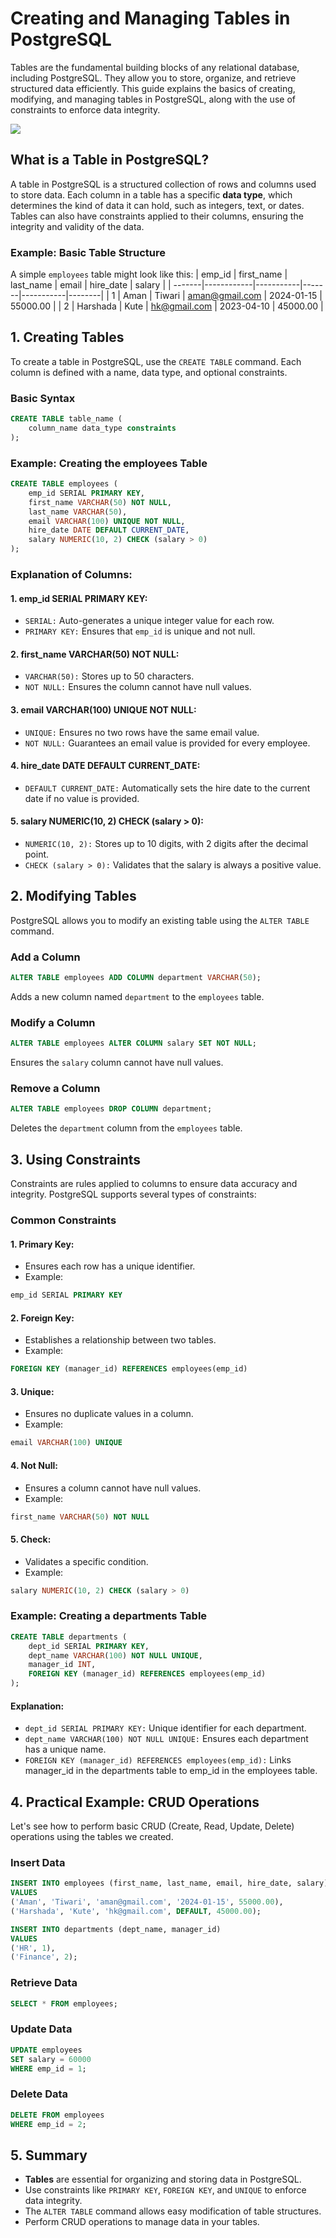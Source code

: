 # Creating and Managing Tables in PostgreSQL
Tables are the fundamental building blocks of any relational database, including PostgreSQL. They allow you to store, organize, and retrieve structured data efficiently. This guide explains the basics of creating, modifying, and managing tables in PostgreSQL, along with the use of constraints to enforce data integrity.

[![](https://markdown-videos-api.jorgenkh.no/youtube/vDAO_qISxT4)](https://youtu.be/vDAO_qISxT4)

## What is a Table in PostgreSQL?
A table in PostgreSQL is a structured collection of rows and columns used to store data. Each column in a table has a specific **data type**, which determines the kind of data it can hold, such as integers, text, or dates. Tables can also have constraints applied to their columns, ensuring the integrity and validity of the data.

### Example: Basic Table Structure
A simple `employees` table might look like this:
| emp_id | first_name | last_name | email | hire_date | salary |
| -------|------------|-----------|-------|-----------|--------|
|    1   |  Aman  |  Tiwari  | aman@gmail.com | 2024-01-15 | 55000.00 |
|    2   |  Harshada  |  Kute  | hk@gmail.com | 2023-04-10 | 45000.00 |

## 1. Creating Tables
To create a table in PostgreSQL, use the `CREATE TABLE` command. Each column is defined with a name, data type, and optional constraints.

### Basic Syntax
```sql
CREATE TABLE table_name (
    column_name data_type constraints
);
```

### Example: Creating the employees Table
```sql
CREATE TABLE employees (
    emp_id SERIAL PRIMARY KEY,
    first_name VARCHAR(50) NOT NULL,
    last_name VARCHAR(50),
    email VARCHAR(100) UNIQUE NOT NULL,
    hire_date DATE DEFAULT CURRENT_DATE,
    salary NUMERIC(10, 2) CHECK (salary > 0)
);
```

### Explanation of Columns:
#### 1. emp_id SERIAL PRIMARY KEY:
* `SERIAL:` Auto-generates a unique integer value for each row.
* `PRIMARY KEY:` Ensures that `emp_id` is unique and not null.

#### 2. first_name VARCHAR(50) NOT NULL:
* `VARCHAR(50):` Stores up to 50 characters.
* `NOT NULL:` Ensures the column cannot have null values.

#### 3. email VARCHAR(100) UNIQUE NOT NULL:
* `UNIQUE:` Ensures no two rows have the same email value.
* `NOT NULL:` Guarantees an email value is provided for every employee.

#### 4. hire_date DATE DEFAULT CURRENT_DATE:
* `DEFAULT CURRENT_DATE:` Automatically sets the hire date to the current date if no value is provided.

#### 5. salary NUMERIC(10, 2) CHECK (salary > 0):
* `NUMERIC(10, 2):` Stores up to 10 digits, with 2 digits after the decimal point.
* `CHECK (salary > 0):` Validates that the salary is always a positive value.

## 2. Modifying Tables
PostgreSQL allows you to modify an existing table using the `ALTER TABLE` command.

### Add a Column
```sql
ALTER TABLE employees ADD COLUMN department VARCHAR(50);
```
Adds a new column named `department` to the `employees` table.

### Modify a Column
```sql
ALTER TABLE employees ALTER COLUMN salary SET NOT NULL;
```
Ensures the `salary` column cannot have null values.

### Remove a Column
```sql
ALTER TABLE employees DROP COLUMN department;
```
Deletes the `department` column from the `employees` table.

## 3. Using Constraints
Constraints are rules applied to columns to ensure data accuracy and integrity. PostgreSQL supports several types of constraints:

### Common Constraints
#### 1. Primary Key:
* Ensures each row has a unique identifier.
* Example:
```sql
emp_id SERIAL PRIMARY KEY
```

#### 2. Foreign Key:
* Establishes a relationship between two tables.
* Example:
```sql
FOREIGN KEY (manager_id) REFERENCES employees(emp_id)
```

#### 3. Unique:
* Ensures no duplicate values in a column.
* Example:
```sql
email VARCHAR(100) UNIQUE
```

#### 4. Not Null:
* Ensures a column cannot have null values.
* Example:
```sql
first_name VARCHAR(50) NOT NULL
```

#### 5. Check:
* Validates a specific condition.
* Example:
```sql
salary NUMERIC(10, 2) CHECK (salary > 0)
```

### Example: Creating a departments Table
```sql
CREATE TABLE departments (
    dept_id SERIAL PRIMARY KEY,
    dept_name VARCHAR(100) NOT NULL UNIQUE,
    manager_id INT,
    FOREIGN KEY (manager_id) REFERENCES employees(emp_id)
);
```

#### Explanation:
* `dept_id SERIAL PRIMARY KEY:` Unique identifier for each department.
* `dept_name VARCHAR(100) NOT NULL UNIQUE:` Ensures each department has a unique name.
* `FOREIGN KEY (manager_id) REFERENCES employees(emp_id):` Links manager_id in the departments table to emp_id in the employees table.

## 4. Practical Example: CRUD Operations
Let's see how to perform basic CRUD (Create, Read, Update, Delete) operations using the tables we created.

### Insert Data
```sql
INSERT INTO employees (first_name, last_name, email, hire_date, salary) 
VALUES 
('Aman', 'Tiwari', 'aman@gmail.com', '2024-01-15', 55000.00),
('Harshada', 'Kute', 'hk@gmail.com', DEFAULT, 45000.00);
```

```sql
INSERT INTO departments (dept_name, manager_id) 
VALUES 
('HR', 1),
('Finance', 2);
```

### Retrieve Data
```sql
SELECT * FROM employees;
```

### Update Data
```sql
UPDATE employees
SET salary = 60000
WHERE emp_id = 1;
```

### Delete Data
```sql
DELETE FROM employees
WHERE emp_id = 2;
```

## 5. Summary
* **Tables** are essential for organizing and storing data in PostgreSQL.
* Use constraints like `PRIMARY KEY`, `FOREIGN KEY`, and `UNIQUE` to enforce data integrity.
* The `ALTER TABLE` command allows easy modification of table structures.
* Perform CRUD operations to manage data in your tables.
